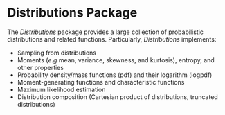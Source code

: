 # Distributions Package

The [*Distributions*](https://github.com/JuliaStats/Distributions.jl) package provides a large collection of probabilistic distributions and related functions. Particularly, *Distributions* implements:

* Sampling from distributions
* Moments (*e.g* mean, variance, skewness, and kurtosis), entropy, and other properties
* Probability density/mass functions (pdf) and their logarithm (logpdf)
* Moment-generating functions and characteristic functions
* Maximum likelihood estimation
* Distribution composition (Cartesian product of distributions, truncated distributions)
